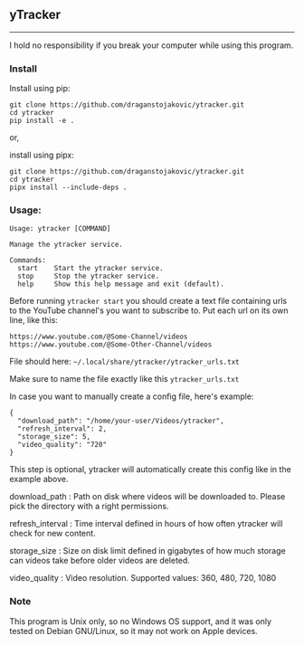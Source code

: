## yTracker

---

I hold no responsibility if you break your computer while using this program.

### Install

Install using pip:

```
git clone https://github.com/draganstojakovic/ytracker.git
cd ytracker
pip install -e .
```

or,

install using pipx:

```
git clone https://github.com/draganstojakovic/ytracker.git
cd ytracker
pipx install --include-deps .
```

### Usage:

```
Usage: ytracker [COMMAND]

Manage the ytracker service.

Commands:
  start    Start the ytracker service.
  stop     Stop the ytracker service.
  help     Show this help message and exit (default).
```

Before running `ytracker start` you should create a text file containing urls
to the YouTube channel's you want to subscribe to. Put each url on its own line, like this:

```
https://www.youtube.com/@Some-Channel/videos
https://www.youtube.com/@Some-Other-Channel/videos

```

File should here: `~/.local/share/ytracker/ytracker_urls.txt`

Make sure to name the file exactly like this `ytracker_urls.txt`

In case you want to manually create a config file, here's example:

```
{
  "download_path": "/home/your-user/Videos/ytracker",
  "refresh_interval": 2,
  "storage_size": 5,
  "video_quality": "720"
}
```

This step is optional, ytracker will automatically create this config like in the example above.

download_path
: Path on disk where videos will be downloaded to. Please pick the directory with a right permissions.

refresh_interval
: Time interval defined in hours of how often ytracker will check for new content.

storage_size
: Size on disk limit defined in gigabytes of how much storage can videos take before older videos are deleted.

video_quality
: Video resolution. Supported values: 360, 480, 720, 1080


### Note

This program is Unix only, so no Windows OS support, and it was only tested on Debian GNU/Linux,
so it may not work on Apple devices.